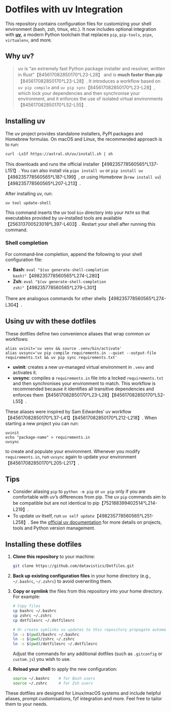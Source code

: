 # Dotfiles with uv Integration

This repository contains configuration files for customizing your shell environment (bash, zsh, tmux, etc.).  It now includes optional integration with **[uv](https://github.com/astral-sh/uv)**, a modern Python toolchain that replaces `pip`, `pip‑tools`, `pipx`, `virtualenv`, and more.

## Why uv?

> uv is “an extremely fast Python package installer and resolver, written in Rust”【845617082850170†L23-L28】 and is **much faster than pip**【845617082850170†L23-L28】.  It introduces a workflow based on `uv pip compile` and `uv pip sync`【845617082850170†L23-L28】, which lock your dependencies and then synchronise your environment, and it enforces the use of isolated virtual environments【845617082850170†L52-L55】.

## Installing uv

The uv project provides standalone installers, PyPI packages and Homebrew formulas.  On macOS and Linux, the recommended approach is to run:

```
curl -LsSf https://astral.sh/uv/install.sh | sh
```

This downloads and runs the official installer【498235778560565†L137-L151】.  You can also install via `pipx install uv` or `pip install uv`【498235778560565†L187-L199】, or using Homebrew (`brew install uv`)【498235778560565†L207-L213】.

After installing uv, run:

```
uv tool update-shell
```

This command inserts the uv tool `bin` directory into your `PATH` so that executables provided by uv‑installed tools are available【256313700523018†L397-L403】.  Restart your shell after running this command.

### Shell completion

For command‑line completion, append the following to your shell configuration file:

- **Bash**: `eval "$(uv generate-shell-completion bash)"`【498235778560565†L274-L280】  
- **Zsh**: `eval "$(uv generate-shell-completion zsh)"`【498235778560565†L279-L301】

There are analogous commands for other shells【498235778560565†L274-L304】.

## Using uv with these dotfiles

These dotfiles define two convenience aliases that wrap common uv workflows:

```
alias uvinit='uv venv && source .venv/bin/activate'
alias uvsync='uv pip compile requirements.in --quiet --output-file requirements.txt && uv pip sync requirements.txt'
```

- **uvinit**: creates a new uv‑managed virtual environment in `.venv` and activates it.  
- **uvsync**: compiles a `requirements.in` file into a locked `requirements.txt` and then synchronises your environment to match.  This workflow is recommended because it identifies all transitive dependencies and enforces them【845617082850170†L23-L28】【845617082850170†L52-L55】.

These aliases were inspired by Sam Edwardes’ uv workflow【845617082850170†L37-L41】【845617082850170†L212-L218】.  When starting a new project you can run:

```
uvinit
echo "package-name" > requirements.in
uvsync
```

to create and populate your environment.  Whenever you modify `requirements.in`, run `uvsync` again to update your environment【845617082850170†L205-L217】.

## Tips

- Consider aliasing `pip` to `python -m pip` or `uv pip` only if you are comfortable with uv’s differences from pip.  The uv `pip` commands aim to be compatible but are not identical to pip【752188399402514†L214-L219】.
- To update uv itself, run `uv self update`【498235778560565†L251-L258】.
See the [official uv documentation](https://docs.astral.sh/uv/) for more details on projects, tools and Python version management.
  
## Installing these dotfiles

1. **Clone this repository** to your machine:

   ```sh
   git clone https://github.com/datavistics/Dotfiles.git
   ```

2. **Back up existing configuration files** in your home directory (e.g., `~/.bashrc`, `~/.zshrc`) to avoid overwriting them.

3. **Copy or symlink** the files from this repository into your home directory. For example:

   ```sh
   # Copy files
   cp bashrc ~/.bashrc
   cp zshrc ~/.zshrc
   cp dotfilesrc ~/.dotfilesrc

   # Or create symlinks so updates to this repository propagate automatically
   ln -s $(pwd)/bashrc ~/.bashrc
   ln -s $(pwd)/zshrc ~/.zshrc
   ln -s $(pwd)/dotfilesrc ~/.dotfilesrc
   ```

   Adjust the commands for any additional dotfiles (such as `.gitconfig` or `custom.js`) you wish to use.

4. **Reload your shell** to apply the new configuration:

   ```sh
   source ~/.bashrc    # for Bash users
   source ~/.zshrc     # for Zsh users
   ```

These dotfiles are designed for Linux/macOS systems and include helpful aliases, prompt customisations, fzf integration and more. Feel free to tailor them to your needs.
